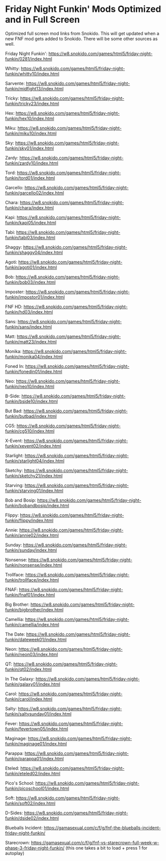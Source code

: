 # Friday Night Funkin' Mods Optimized and in Full Screen
Optimized full screen mod links from Snokido. This will get updated when a new FNF mod gets added to Snokido. There will be some other sources as well.

Friday Night Funkin': https://w8.snokido.com/games/html5/friday-night-funkin/0281/index.html

Whitty: https://w8.snokido.com/games/html5/friday-night-funkin/whitty10/index.html

Sarvente: https://w8.snokido.com/games/html5/friday-night-funkin/midfight13/index.html

Tricky: https://w8.snokido.com/games/html5/friday-night-funkin/tricky23/index.html

Hex: https://w8.snokido.com/games/html5/friday-night-funkin/hex10/index.html

Miku: https://w8.snokido.com/games/html5/friday-night-funkin/miku10/index.html

Sky: https://w8.snokido.com/games/html5/friday-night-funkin/sky01/index.html

Zardy: https://w8.snokido.com/games/html5/friday-night-funkin/zardy10/index.html

Tord: https://w8.snokido.com/games/html5/friday-night-funkin/tord01/index.html

Garcello: https://w8.snokido.com/games/html5/friday-night-funkin/garcello02/index.html

Chara: https://w8.snokido.com/games/html5/friday-night-funkin/chara/index.html

Kapi: https://w8.snokido.com/games/html5/friday-night-funkin/kapi05/index.html

Tabi: https://w8.snokido.com/games/html5/friday-night-funkin/tabi03/index.html

Shaggy: https://w8.snokido.com/games/html5/friday-night-funkin/shaggy04/index.html

Agoti: https://w8.snokido.com/games/html5/friday-night-funkin/agoti01/index.html

Bob: https://w8.snokido.com/games/html5/friday-night-funkin/bob03/index.html

Imposter: https://w8.snokido.com/games/html5/friday-night-funkin/impostor01/index.html

FNF HD: https://w8.snokido.com/games/html5/friday-night-funkin/hd03/index.html

Sans: https://w8.snokido.com/games/html5/friday-night-funkin/sans/index.html

Matt: https://w8.snokido.com/games/html5/friday-night-funkin/matt23/index.html

Monika: https://w8.snokido.com/games/html5/friday-night-funkin/monika04/index.html

Foned In: https://w8.snokido.com/games/html5/friday-night-funkin/fonedin01/index.html

Neo: https://w8.snokido.com/games/html5/friday-night-funkin/neo10/index.html

B-Side: https://w8.snokido.com/games/html5/friday-night-funkin/bside10/index.html

But Bad: https://w8.snokido.com/games/html5/friday-night-funkin/butbad/index.html

CG5: https://w8.snokido.com/games/html5/friday-night-funkin/cg510/index.html

X-Event: https://w8.snokido.com/games/html5/friday-night-funkin/xevent02/index.html

Starlight: https://w8.snokido.com/games/html5/friday-night-funkin/starlight04/index.html

Sketchy: https://w8.snokido.com/games/html5/friday-night-funkin/sketchy21/index.html

Starving: https://w8.snokido.com/games/html5/friday-night-funkin/starving01/index.html  

Bob and Bosip: https://w8.snokido.com/games/html5/friday-night-funkin/bobandbosip/index.html

Flippy: https://w8.snokido.com/games/html5/friday-night-funkin/flippy/index.html

Annie: https://w8.snokido.com/games/html5/friday-night-funkin/annie02/index.html

Sunday: https://w8.snokido.com/games/html5/friday-night-funkin/sunday/index.html

Nonsense: https://w8.snokido.com/games/html5/friday-night-funkin/nonsense/index.html

Trollface: https://w8.snokido.com/games/html5/friday-night-funkin/trollface/index.html

FNAF: https://w8.snokido.com/games/html5/friday-night-funkin/fnaf01/index.html

Big Brother: https://w8.snokido.com/games/html5/friday-night-funkin/bigbrother/index.html

Camellia: https://w8.snokido.com/games/html5/friday-night-funkin/camellia/index.html

The Date: https://w8.snokido.com/games/html5/friday-night-funkin/dateweek01/index.html

Neon: https://w8.snokido.com/games/html5/friday-night-funkin/neon03/index.html

QT: https://w8.snokido.com/games/html5/friday-night-funkin/qt02/index.html

In The Galaxy: https://w8.snokido.com/games/html5/friday-night-funkin/galaxy01/index.html

Carol: https://w8.snokido.com/games/html5/friday-night-funkin/carol/index.html

Salty: https://w8.snokido.com/games/html5/friday-night-funkin/saltysunday01/index.html

Fever: https://w8.snokido.com/games/html5/friday-night-funkin/fevertown05/index.html

Maginage: https://w8.snokido.com/games/html5/friday-night-funkin/maginage01/index.html

Parappa: https://w8.snokido.com/games/html5/friday-night-funkin/parappa01/index.html

Eteled: https://w8.snokido.com/games/html5/friday-night-funkin/eteled02/index.html

Pico's School: https://w8.snokido.com/games/html5/friday-night-funkin/picoschool01/index.html

Soft: https://w8.snokido.com/games/html5/friday-night-funkin/soft02/index.html

D-Sides: https://w8.snokido.com/games/html5/friday-night-funkin/dside02/index.html

Blueballs Incident: https://gamasexual.com/c/f/g/fnf-the-blueballs-incident-friday-night-funkin/

Starecrown: https://gamasexual.com/c/f/g/fnf-vs-starecrown-full-week-w-phase-3-friday-night-funkin/ (this one takes a bit to load + press 1 for autoplay)
